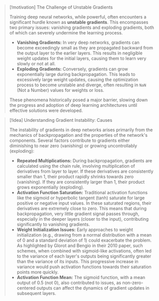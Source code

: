 > [!motivation] The Challenge of Unstable Gradients
>
> Training deep neural networks, while powerful, often encounters a significant hurdle known as **unstable gradients**. This encompasses two primary issues: vanishing gradients and exploding gradients, both of which can severely undermine the learning process.
> - **Vanishing Gradients:** In very deep networks, gradients can become exceedingly small as they are propagated backward from the output layer to the earlier layers. This results in negligible weight updates for the initial layers, causing them to learn very slowly or not at all.
> - **Exploding Gradients:** Conversely, gradients can grow exponentially large during backpropagation. This leads to excessively large weight updates, causing the optimization process to become unstable and diverge, often resulting in `NaN` (Not a Number) values for weights or loss.
>
> These phenomena historically posed a major barrier, slowing down the progress and adoption of deep learning architectures until effective solutions were developed.

> [!idea] Understanding Gradient Instability: Causes
>
> The instability of gradients in deep networks arises primarily from the mechanics of backpropagation and the properties of the network's components. Several factors contribute to gradients either diminishing to near zero (vanishing) or growing uncontrollably (exploding):
> - **Repeated Multiplications:** During backpropagation, gradients are calculated using the chain rule, involving multiplication of derivatives from layer to layer. If these derivatives are consistently smaller than 1, their product rapidly shrinks towards zero (vanishing). If they are consistently larger than 1, their product grows exponentially (exploding).
> - **Activation Function Saturation:** Traditional activation functions like the sigmoid or hyperbolic tangent (tanh) saturate for large positive or negative input values. In these saturated regions, their derivatives are extremely close to zero. This means that during backpropagation, very little gradient signal passes through, especially in the deeper layers (closer to the input), contributing significantly to vanishing gradients.
> - **Weight Initialization Issues:** Early approaches to weight initialization (e.g., drawing from a normal distribution with a mean of 0 and a standard deviation of 1) could exacerbate the problem. As highlighted by Glorot and Bengio in their 2010 paper, such schemes, when combined with sigmoid-like activations, often led to the variance of each layer's outputs being significantly greater than the variance of its inputs. This progressive increase in variance would push activation functions towards their saturation points more quickly.
> - **Activation Function Mean:** The sigmoid function, with a mean output of 0.5 (not 0), also contributed to issues, as non-zero-centered outputs can affect the dynamics of gradient updates in subsequent layers.